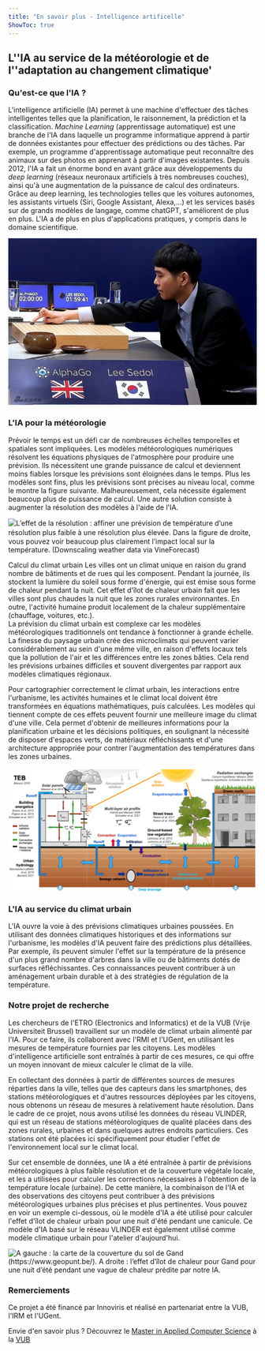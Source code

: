 ```yaml
---
title: "En savoir plus - Intelligence artificelle"
ShowToc: true
---
```


## L''IA au service de la météorologie et de l''adaptation au changement climatique'

### Qu'est-ce que l'IA ?

L'intelligence artificielle (IA) permet à une machine d'effectuer des
tâches intelligentes telles que la planification, le raisonnement, la
prédiction et la classification. *Machine Learning* (apprentissage
automatique) est une branche de l'IA dans laquelle un programme
informatique apprend à partir de données existantes pour effectuer des
prédictions ou des tâches. Par exemple, un programme d'apprentissage
automatique peut reconnaître des animaux sur des photos en apprenant à
partir d'images existantes. Depuis 2012, l'IA a fait un énorme bond en
avant grâce aux développements du *deep learning* (réseaux neuronaux
artificiels à très nombreuses couches), ainsi qu'à une augmentation de
la puissance de calcul des ordinateurs. Grâce au deep learning, les
technologies telles que les voitures autonomes, les assistants virtuels
(Siri, Google Assistant, Alexa,\...) et les services basés sur de grands
modèles de langage, comme chatGPT, s'améliorent de plus en plus. L'IA a
de plus en plus d'applications pratiques, y compris dans le domaine
scientifique.

![AlphaGo, une IA développée par DeepMind, bat Lee Sedol, le champion du monde de go. (AlphaGo - the Movie)](assets/images/about/alphago.jpeg)

### L'IA pour la météorologie

Prévoir le temps est un défi car de nombreuses échelles temporelles et
spatiales sont impliquées. Les modèles météorologiques numériques
résolvent les équations physiques de l'atmosphère pour produire une
prévision. Ils nécessitent une grande puissance de calcul et deviennent
moins fiables lorsque les prévisions sont éloignées dans le temps. Plus
les modèles sont fins, plus les prévisions sont précises au niveau
local, comme le montre la figure suivante. Malheureusement, cela
nécessite également beaucoup plus de puissance de calcul. Une autre
solution consiste à augmenter la résolution des modèles à l'aide de
l'IA. 

![L’effet de la résolution : afﬁner une prévision de
température d’une résolution plus faible à une
résolution plus élevée. Dans la ﬁgure de droite, vous
pouvez voir beaucoup plus clairement l’impact local
sur la température. (Downscaling weather data via
VineForecast)](assets/images/about/Knipsel.PNG)

Calcul du climat urbain Les villes ont un climat unique en raison du
grand nombre de bâtiments et de rues qui les composent. Pendant la
journée, ils stockent la lumière du soleil sous forme d'énergie, qui est
émise sous forme de chaleur pendant la nuit. Cet effet d'îlot de chaleur
urbain fait que les villes sont plus chaudes la nuit que les zones
rurales environnantes. En outre, l'activité humaine produit localement
de la chaleur supplémentaire (chauffage, voitures, etc.).\
La prévision du climat urbain est complexe car les modèles
météorologiques traditionnels ont tendance à fonctionner à grande
échelle. La finesse du paysage urbain crée des microclimats qui peuvent
varier considérablement au sein d'une même ville, en raison d'effets
locaux tels que la pollution de l'air et les différences entre les zones
bâties. Cela rend les prévisions urbaines difficiles et souvent
divergentes par rapport aux modèles climatiques régionaux.

Pour cartographier correctement le climat urbain, les interactions entre
l'urbanisme, les activités humaines et le climat local doivent être
transformées en équations mathématiques, puis calculées. Les modèles qui
tiennent compte de ces effets peuvent fournir une meilleure image du
climat d'une ville. Cela permet d'obtenir de meilleures informations
pour la planification urbaine et les décisions politiques, en soulignant
la nécessité de disposer d'espaces verts, de matériaux réfléchissants et
d'une architecture appropriée pour contrer l'augmentation des
températures dans les zones urbaines.

![Un modèle climatique urbain, tel que le TEB (Town Energy Balance), est très complexe. (CNRM, MétéoFrance)](assets/images/about/TEB.png)

### L'IA au service du climat urbain

L'IA ouvre la voie à des prévisions climatiques urbaines poussées. En
utilisant des données climatiques historiques et des informations sur
l'urbanisme, les modèles d'IA peuvent faire des prédictions plus
détaillées. Par exemple, ils peuvent simuler l'effet sur la température
de la présence d'un plus grand nombre d'arbres dans la ville ou de
bâtiments dotés de surfaces réfléchissantes. Ces connaissances peuvent
contribuer à un aménagement urbain durable et à des stratégies de
régulation de la température.

### Notre projet de recherche

Les chercheurs de l'ETRO (Electronics and
Informatics) et de la VUB (Vrije Universiteit Brussel) travaillent sur
un modèle de climat urbain alimenté par l'IA. Pour ce faire, ils
collaborent avec l'RMI et l'UGent, en utilisant les mesures de
température fournies par les citoyens. Les modèles d'intelligence
artificielle sont entraînés à partir de ces mesures, ce qui offre un
moyen innovant de mieux calculer le climat de la ville.

En collectant des données à partir de différentes sources de mesures
réparties dans la ville, telles que des capteurs dans les smartphones,
des stations météorologiques et d'autres ressources déployées par les
citoyens, nous obtenons un réseau de mesures à relativement haute
résolution. Dans le cadre de ce projet, nous avons utilisé les données
du réseau VLINDER, qui est un réseau de stations météorologiques de
qualité placées dans des zones rurales, urbaines et dans quelques autres
endroits particuliers. Ces stations ont été placées ici spécifiquement
pour étudier l'effet de l'environnement local sur le climat local.

Sur cet ensemble de données, une IA a été entraînée à partir de
prévisions météorologiques à plus faible résolution et de la couverture
végétale locale, et les a utilisées pour calculer les corrections
nécessaires à l'obtention de la température locale (urbaine). De cette
manière, la combinaison de l'IA et des observations des citoyens peut
contribuer à des prévisions météorologiques urbaines plus précises et
plus pertinentes. Vous pouvez en voir un exemple ci-dessous, où le
modèle d'IA a été utilisé pour calculer l'effet d'îlot de chaleur urbain
pour une nuit d'été pendant une canicule. Ce modèle d'IA basé sur le
réseau VLINDER est également utilisé comme modèle climatique urbain pour
l'atelier d'aujourd'hui.

![A gauche : la carte de la couverture du sol de Gand
(https://www.geopunt.be/). A droite : l’effet
d’îlot de chaleur pour Gand pour une nuit d’été
pendant une vague de chaleur prédite par notre IA.](assets/images/about/picture3.PNG)

### Remerciements

Ce projet a été financé par Innoviris et réalisé en
partenariat entre la VUB, l'IRM et l'UGent.

Envie d'en savoir plus ? Découvrez le [Master in Applied Computer Science](https://www.vub.be/en/studying-vub/all-study-programmes-vub/bachelors-and-masters-programmes-vub/applied-sciences-and-engineering-applied-computer-science/program/master/master-applied-computer-science) à la [VUB](https://www.vub.be)
